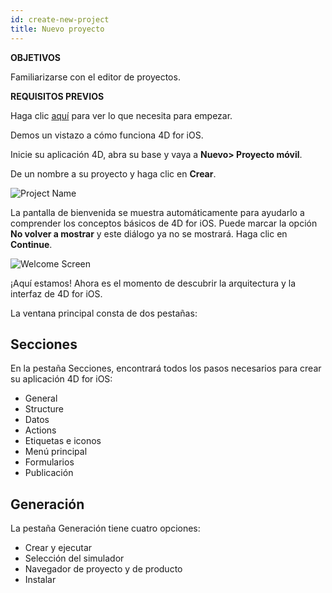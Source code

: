 ```yaml
---
id: create-new-project
title: Nuevo proyecto
---
```


<div class = "objectives"> 

**OBJETIVOS**

Familiarizarse con el editor de proyectos.</div> <div class = "prerequisites"> 

**REQUISITOS PREVIOS**

Haga clic [aquí](prerequisites.html) para ver lo que necesita para empezar.</div> 

Demos un vistazo a cómo funciona 4D for iOS.

Inicie su aplicación 4D, abra su base y vaya a **Nuevo> Proyecto móvil**.

De un nombre a su proyecto y haga clic en **Crear**.

![Project Name](assets/en/project-editor/Project-creation-4D-for-iOS.png)

La pantalla de bienvenida se muestra automáticamente para ayudarlo a comprender los conceptos básicos de 4D for iOS. Puede marcar la opción **No volver a mostrar** y este diálogo ya no se mostrará. Haga clic en **Continue**.

![Welcome Screen](assets/en/project-editor/Welcome-Screen-4D-for-iOS.png)

¡Aquí estamos! Ahora es el momento de descubrir la arquitectura y la interfaz de 4D for iOS.

La ventana principal consta de dos pestañas:

## Secciones

En la pestaña Secciones, encontrará todos los pasos necesarios para crear su aplicación 4D for iOS:

* General
* Structure
* Datos
* Actions
* Etiquetas e iconos
* Menú principal
* Formularios
* Publicación

## Generación

La pestaña Generación tiene cuatro opciones:

* Crear y ejecutar 
* Selección del simulador
* Navegador de proyecto y de producto
* Instalar